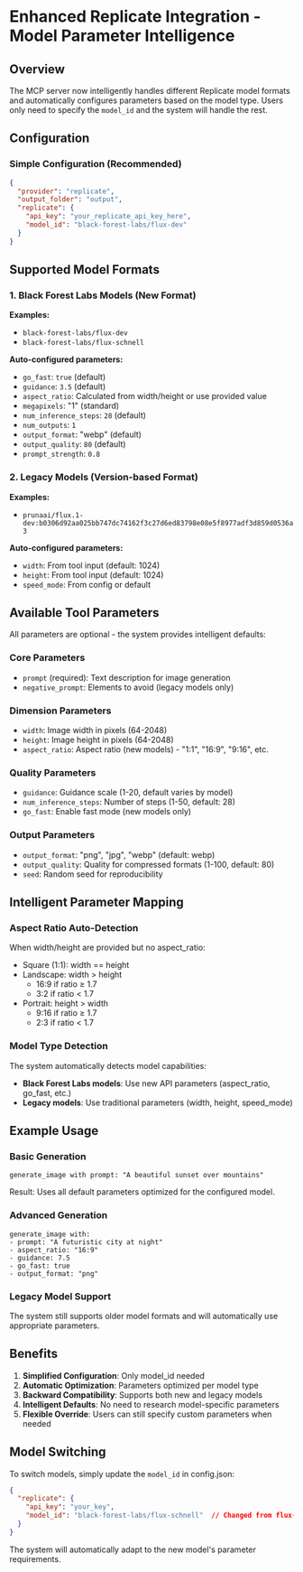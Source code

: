 # Enhanced Replicate Integration - Model Parameter Intelligence

## Overview

The MCP server now intelligently handles different Replicate model formats and automatically configures parameters based on the model type. Users only need to specify the `model_id` and the system will handle the rest.

## Configuration

### Simple Configuration (Recommended)
```json
{
  "provider": "replicate",
  "output_folder": "output",
  "replicate": {
    "api_key": "your_replicate_api_key_here",
    "model_id": "black-forest-labs/flux-dev"
  }
}
```

## Supported Model Formats

### 1. Black Forest Labs Models (New Format)
**Examples:**
- `black-forest-labs/flux-dev`
- `black-forest-labs/flux-schnell`

**Auto-configured parameters:**
- `go_fast`: `true` (default)
- `guidance`: `3.5` (default)
- `aspect_ratio`: Calculated from width/height or use provided value
- `megapixels`: "1" (standard)
- `num_inference_steps`: `28` (default)
- `num_outputs`: `1`
- `output_format`: "webp" (default)
- `output_quality`: `80` (default)
- `prompt_strength`: `0.8`

### 2. Legacy Models (Version-based Format)
**Examples:**
- `prunaai/flux.1-dev:b0306d92aa025bb747dc74162f3c27d6ed83798e08e5f8977adf3d859d0536a3`

**Auto-configured parameters:**
- `width`: From tool input (default: 1024)
- `height`: From tool input (default: 1024)
- `speed_mode`: From config or default

## Available Tool Parameters

All parameters are optional - the system provides intelligent defaults:

### Core Parameters
- `prompt` (required): Text description for image generation
- `negative_prompt`: Elements to avoid (legacy models only)

### Dimension Parameters
- `width`: Image width in pixels (64-2048)
- `height`: Image height in pixels (64-2048)
- `aspect_ratio`: Aspect ratio (new models) - "1:1", "16:9", "9:16", etc.

### Quality Parameters
- `guidance`: Guidance scale (1-20, default varies by model)
- `num_inference_steps`: Number of steps (1-50, default: 28)
- `go_fast`: Enable fast mode (new models only)

### Output Parameters
- `output_format`: "png", "jpg", "webp" (default: webp)
- `output_quality`: Quality for compressed formats (1-100, default: 80)
- `seed`: Random seed for reproducibility

## Intelligent Parameter Mapping

### Aspect Ratio Auto-Detection
When width/height are provided but no aspect_ratio:
- Square (1:1): width == height
- Landscape: width > height
  - 16:9 if ratio ≥ 1.7
  - 3:2 if ratio < 1.7
- Portrait: height > width
  - 9:16 if ratio ≥ 1.7
  - 2:3 if ratio < 1.7

### Model Type Detection
The system automatically detects model capabilities:
- **Black Forest Labs models**: Use new API parameters (aspect_ratio, go_fast, etc.)
- **Legacy models**: Use traditional parameters (width, height, speed_mode)

## Example Usage

### Basic Generation
```
generate_image with prompt: "A beautiful sunset over mountains"
```
Result: Uses all default parameters optimized for the configured model.

### Advanced Generation
```
generate_image with:
- prompt: "A futuristic city at night"
- aspect_ratio: "16:9"
- guidance: 7.5
- go_fast: true
- output_format: "png"
```

### Legacy Model Support
The system still supports older model formats and will automatically use appropriate parameters.

## Benefits

1. **Simplified Configuration**: Only model_id needed
2. **Automatic Optimization**: Parameters optimized per model type
3. **Backward Compatibility**: Supports both new and legacy models
4. **Intelligent Defaults**: No need to research model-specific parameters
5. **Flexible Override**: Users can still specify custom parameters when needed

## Model Switching

To switch models, simply update the `model_id` in config.json:

```json
{
  "replicate": {
    "api_key": "your_key",
    "model_id": "black-forest-labs/flux-schnell"  // Changed from flux-dev
  }
}
```

The system will automatically adapt to the new model's parameter requirements.
